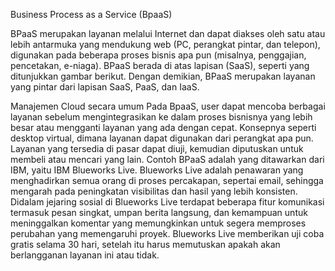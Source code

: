 Business Process as a Service (BpaaS)

BPaaS merupakan layanan melalui Internet dan dapat diakses oleh satu atau lebih antarmuka yang mendukung web (PC, perangkat pintar, dan telepon), digunakan pada beberapa proses bisnis apa pun (misalnya, penggajian, pencetakan, e-niaga).
BPaaS berada di atas lapisan (SaaS), seperti yang ditunjukkan gambar berikut. Dengan demikian, BPaaS merupakan layanan yang pintar dari lapisan SaaS, PaaS, dan IaaS.
 
  Manajemen Cloud secara umum
Pada BpaaS, user dapat mencoba berbagai layanan sebelum mengintegrasikan ke dalam proses bisnisnya yang lebih besar atau mengganti layanan yang ada dengan cepat. Konsepnya seperti desktop virtual, dimana layanan dapat digunakan dari perangkat apa pun.
Layanan yang tersedia di pasar dapat diuji, kemudian diputuskan untuk membeli atau mencari yang lain.
Contoh BPaaS adalah yang ditawarkan dari IBM, yaitu IBM Blueworks Live. Blueworks Live adalah penawaran yang menghadirkan semua orang di proses percakapan, sepertai email, sehingga mengarah pada peningkatan visibilitas dan hasil yang lebih konsisten. 
Didalam jejaring sosial di Blueworks Live terdapat beberapa fitur komunikasi termasuk pesan singkat, umpan berita langsung, dan kemampuan untuk meninggalkan komentar yang memungkinkan untuk segera memproses perubahan yang memengaruhi proyek. 
Blueworks Live memberikan uji coba gratis selama 30 hari, setelah itu harus memutuskan apakah akan berlangganan layanan ini atau tidak.
